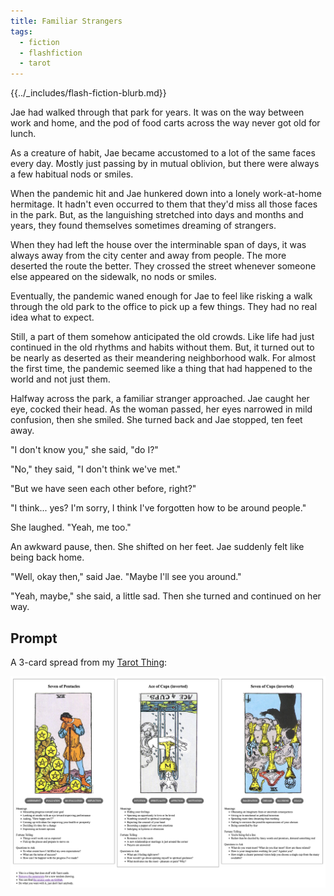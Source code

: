 ```yaml
---
title: Familiar Strangers
tags:
  - fiction
  - flashfiction
  - tarot
---
```


{{../_includes/flash-fiction-blurb.md}}

<!--more-->

Jae had walked through that park for years. It was on the way between work and home, and the pod of food carts across the way never got old for lunch.

As a creature of habit, Jae became accustomed to a lot of the same faces every day. Mostly just passing by in mutual oblivion, but there were always a few habitual nods or smiles.

When the pandemic hit and Jae hunkered down into a lonely work-at-home hermitage. It hadn't even occurred to them that they'd miss all those faces in the park. But, as the languishing stretched into days and months and years, they found themselves sometimes dreaming of strangers. 

When they had left the house over the interminable span of days, it was always away from the city center and away from people. The more deserted the route the better. They crossed the street whenever someone else appeared on the sidewalk, no nods or smiles.

Eventually, the pandemic waned enough for Jae to feel like risking a walk through the old park to the office to pick up a few things. They had no real idea what to expect. 

Still, a part of them somehow anticipated the old crowds. Like life had just continued in the old rhythms and habits without them. But, it turned out to be nearly as deserted as their meandering neighborhood walk. For almost the first time, the pandemic seemed like a thing that had happened to the world and not just them. 

Halfway across the park, a familiar stranger approached. Jae caught her eye, cocked their head. As the woman passed, her eyes narrowed in mild confusion, then she smiled. She turned back and Jae stopped, ten feet away. 

"I don't know you," she said, "do I?"

"No," they said, "I don't think we've met."

"But we have seen each other before, right?"

"I think... yes? I'm sorry, I think I've forgotten how to be around people."

She laughed. "Yeah, me too."

An awkward pause, then. She shifted on her feet. Jae suddenly felt like being back home.

"Well, okay then," said Jae. "Maybe I'll see you around."

"Yeah, maybe," she said, a little sad. Then she turned and continued on her way.

## Prompt

A 3-card spread from my [Tarot Thing](https://lmorchard.github.io/tarot-thing/?card=Seven+of+Pentacles&card=%21Ace+of+Cups&card=%21Seven+of+Cups):

![](20220509075711.png)
